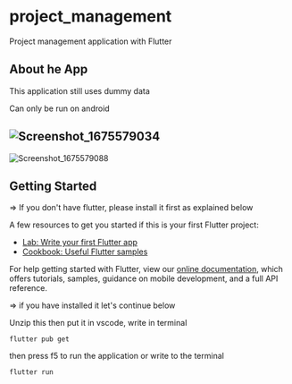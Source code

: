 # project_management

Project management application with Flutter

## About he App

This application still uses dummy data

Can only be run on android


![Screenshot_1675579034](https://user-images.githubusercontent.com/55611402/216805502-406cef1a-46a3-4e3f-a900-3dd2af1a67e3.png)
--
![Screenshot_1675579088](https://user-images.githubusercontent.com/55611402/216805499-58873db1-02ec-4446-91c1-e42a8a1e8bdf.png)


## Getting Started

=> If you don't have flutter, please install it first as explained below

A few resources to get you started if this is your first Flutter project:

- [Lab: Write your first Flutter app](https://flutter.dev/docs/get-started/codelab)
- [Cookbook: Useful Flutter samples](https://flutter.dev/docs/cookbook)

For help getting started with Flutter, view our
[online documentation](https://flutter.dev/docs), which offers tutorials,
samples, guidance on mobile development, and a full API reference.

=> if you have installed it let's continue below

Unzip this
then put it in vscode, write in terminal
```
flutter pub get
```

then press f5 to run the application or write to the terminal
```
flutter run
```
